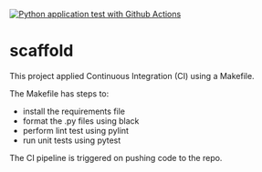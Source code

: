 [![Python application test with Github Actions](https://github.com/irtizak/scaffold/actions/workflows/main.yml/badge.svg)](https://github.com/irtizak/scaffold/actions/workflows/main.yml)

# scaffold
This project applied Continuous Integration (CI) using a Makefile.

The Makefile has steps to:
* install the requirements file
* format the .py files using black
* perform lint test using pylint
* run unit tests using pytest

The CI pipeline is triggered on pushing code to the repo.

